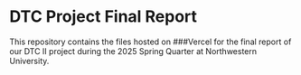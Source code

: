 # DTC Project Final Report
This repository contains the files hosted on ###Vercel for the final report of our DTC II project during the 2025 Spring Quarter at Northwestern University.
